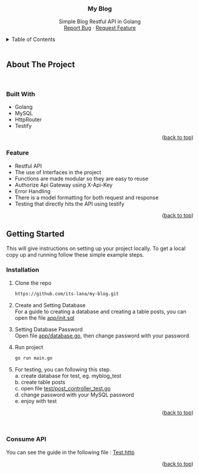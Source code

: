 <div id="top"></div>

<br />

<h3 align="center">My Blog</h3>

  <p align="center">
    Simple Blog Restful API in Golang
    <br />
    <a href="https://github.com/its-lana/my-blog/issues">Report Bug</a>
    ·
    <a href="https://github.com/its-lana/my-blog/issues">Request Feature</a>
  </p>
</div>

<!-- TABLE OF CONTENTS -->
<details>
  <summary>Table of Contents</summary>
  <ol>
    <li>
      <a href="#about-the-project">About The Project</a>
      <ul>
        <li><a href="#built-with">Built With</a></li>
        <li><a href="#feature">Feature</a></li>
      </ul>
    </li>
    <li>
      <a href="#getting-started">Getting Started</a>
      <ul>
        <li><a href="#installation">Installation</a></li>
        <li><a href="#consume-api">How to consume API</a></li>
      </ul>
    </li>
  </ol>
</details>

<br/>

## About The Project

<br/>

### Built With

-  Golang
-  MySQL
-  HttpRouter
-  Testify

<p align="right">(<a href="#top">back to top</a>)</p>

### Feature

-  Restful API
-  The use of Interfaces in the project
-  Functions are made modular so they are easy to reuse
-  Authorize Api Gateway using X-Api-Key
-  Error Handling
-  There is a model formatting for both request and response
-  Testing that directly hits the API using testify

<p align="right">(<a href="#top">back to top</a>)</p>

## Getting Started

This will give instructions on setting up your project locally. To get a local copy up and running follow these simple example steps.

### Installation

1. Clone the repo

   ```sh
   https://github.com/its-lana/my-blog.git
   ```

2. Create and Setting Database <br/>
   For a guide to creating a database and creating a table posts, you can open the file <a href="https://github.com/its-lana/my-blog/tree/main/app/init.sql">app/init.sql</a>

3. Setting Database Password <br/>
   Open file <a href="https://github.com/its-lana/my-blog/tree/main/app/database.go">app/database.go</a>, then change password with your password

4. Run project
   ```sh
   go run main.go
   ```
5. For testing, you can following this step. <br/>
   a. create database for test, eg. myblog_test <br/>
   b. create table posts <br/>
   c. open file <a href="https://github.com/its-lana/my-blog/tree/main/test/post_controller_test.go">test/post_controller_test.go</a> <br/>
   d. change password with your MySQL password <br/>
   e. enjoy with test <br/>

<p align="right">(<a href="#top">back to top</a>)</p>

<br/>

### Consume API

<!-- <h3 align="left">How to Consume API</h3> -->

You can see the guide in the following file : <a href="https://github.com/its-lana/my-blog/tree/main/test.http">Test.http</a>

<p align="right">(<a href="#top">back to top</a>)</p>
